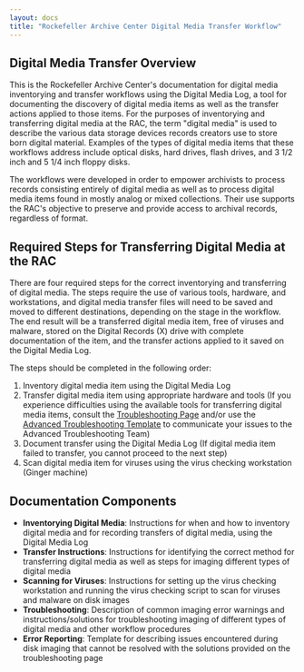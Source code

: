 ```yaml
---
layout: docs
title: "Rockefeller Archive Center Digital Media Transfer Workflow"
---
```


## Digital Media Transfer Overview

This is the Rockefeller Archive Center's documentation for digital media inventorying and transfer workflows using the Digital Media Log, a tool for documenting the discovery of digital media items as well as the transfer actions applied to those items. For the purposes of inventorying and transferring digital media at the RAC, the term "digital media" is used to describe the various data storage devices records creators use to store born digital material. Examples of the types of digital media items that these workflows address include optical disks, hard drives, flash drives, and 3 1/2 inch and 5 1/4 inch floppy disks.

The workflows were developed in order to empower archivists to process records consisting entirely of digital media as well as to process digital media items found in mostly analog or mixed collections. Their use supports the RAC's objective to preserve and provide access to archival records, regardless of format.

## Required Steps for Transferring Digital Media at the RAC

There are four required steps for the correct inventorying and transferring of digital media. The steps require the use of various tools, hardware, and workstations, and digital media transfer files will need to be saved and moved to different destinations, depending on the stage in the workflow. The end result will be a transferred digital media item, free of viruses and malware, stored on the Digital Records (X) drive with complete documentation of the item, and the transfer actions applied to it saved on the Digital Media Log.

The steps should be completed in the following order:  

1. Inventory digital media item using the Digital Media Log
2. Transfer digital media item using appropriate hardware and tools (If you experience difficulties using the available tools for transferring digital media items, consult the [Troubleshooting Page](troubleshooting) and/or use the [Advanced Troubleshooting Template](error_reporting#advanced_troubleshooting_template) to communicate your issues to the Advanced Troubleshooting Team)
3. Document transfer using the Digital Media Log (If digital media item failed to transfer, you cannot proceed to the next step)
4. Scan digital media item for viruses using the virus checking workstation (Ginger machine)

## Documentation Components

- **Inventorying Digital Media**: Instructions for when and how to inventory digital media and for recording transfers of digital media, using the Digital Media Log
- **Transfer Instructions**: Instructions for identifying the correct method for transferring digital media as well as steps for imaging different types of digital media
- **Scanning for Viruses**: Instructions for setting up the virus checking workstation and running the virus checking script to scan for viruses and malware on disk images
- **Troubleshooting**: Description of common imaging error warnings and instructions/solutions for troubleshooting imaging of different types of digital media and other workflow procedures
- **Error Reporting**: Template for describing issues encountered during disk imaging that cannot be resolved with the solutions provided on the troubleshooting page
